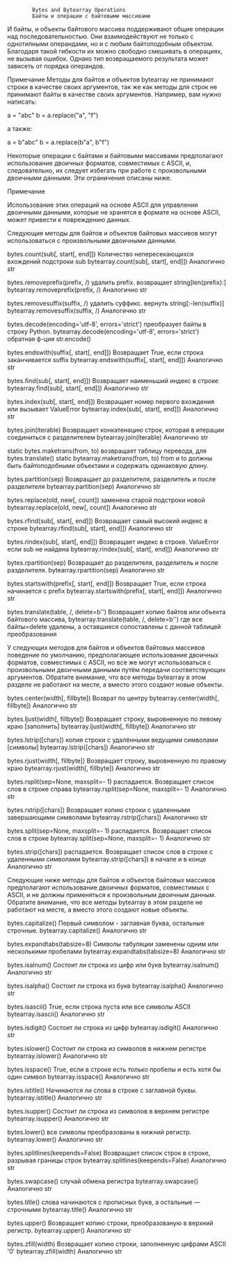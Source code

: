             Bytes and Bytearray Operations
            Байты и операции с байтовыми массивами

И байты, и объекты байтового массива поддерживают общие операции над последовательностью.
Они взаимодействуют не только с однотипными операндами, но и с любым байтоподобным
объектом. Благодаря такой гибкости их можно свободно смешивать в операциях, не вызывая
ошибок. Однако тип возвращаемого результата может зависеть от порядка операндов.

Примечание
Методы для байтов и объектов bytearray не принимают строки в качестве своих аргументов,
так же как методы для строк не принимают байты в качестве своих аргументов.
Например, вам нужно написать:

a = "abc"
b = a.replace("a", "f")

а также:

a = b"abc"
b = a.replace(b"a", b"f")

Некоторые операции с байтами и байтовыми массивами предполагают использование двоичных
форматов, совместимых с ASCII, и, следовательно, их следует избегать при работе с
произвольными двоичными данными. Эти ограничения описаны ниже.

Примечание

Использование этих операций на основе ASCII для управления двоичными данными, которые не
хранятся в формате на основе ASCII, может привести к повреждению данных.

Следующие методы для байтов и объектов байтовых массивов могут использоваться с
произвольными двоичными данными.

bytes.count(sub[, start[, end]])   Количество непересекающихся вхождений подстроки sub
bytearray.count(sub[, start[, end]])        Аналогично str

bytes.removeprefix(prefix, /)      удалить prefix. возвращает string[len(prefix):]
bytearray.removeprefix(prefix, /)           Аналогично str

bytes.removesuffix(suffix, /)      удалить суффикс. вернуть string[:-len(suffix)]
bytearray.removesuffix(suffix, /)           Аналогично str

bytes.decode(encoding='utf-8', errors='strict')     преобразует байты в строку Python.
bytearray.decode(encoding='utf-8', errors='strict') обратная ф-ция str.encode()

bytes.endswith(suffix[, start[, end]])  Возвращает True, если строка заканчивается suffix
bytearray.endswith(suffix[, start[, end]])  Аналогично str

bytes.find(sub[, start[, end]])         Возвращает наименьший индекс в строке
bytearray.find(sub[, start[, end]])         Аналогично str

bytes.index(sub[, start[, end]]) Возвращает номер первого вхождения или вызывает ValueError
bytearray.index(sub[, start[, end]])        Аналогично str

bytes.join(iterable) Возвращает конкатенацию строк, которая в итерации соединиться c разделителем
bytearray.join(iterable)                    Аналогично str

static bytes.maketrans(from, to)     возвращает таблицу перевода, для bytes.translate()
static bytearray.maketrans(from, to) from и to должны быть байтоподобными объектами и 
                                     содержать одинаковую длину.

bytes.partition(sep)        Возвращает до разделителя, разделитель и после разделителя
bytearray.partition(sep)                    Аналогично str

bytes.replace(old, new[, count])   заменена старой подстроки новой
bytearray.replace(old, new[, count])        Аналогично str

bytes.rfind(sub[, start[, end]])    Возвращает самый высокий индекс в строке
bytearray.rfind(sub[, start[, end]])        Аналогично str

bytes.rindex(sub[, start[, end]]) Возвращает индекс в строке. ValueError если sub не найдена
bytearray.rindex(sub[, start[, end]])       Аналогично str

bytes.rpartition(sep)       Возвращает до разделителя, разделитель и после разделителя.
bytearray.rpartition(sep)                   Аналогично str

bytes.startswith(prefix[, start[, end]]) Возвращает True, если строка начинается с prefix
bytearray.startswith(prefix[, start[, end]])    Аналогично str

bytes.translate(table, /, delete=b'') Возвращает копию байтов или объекта байтового массива,
bytearray.translate(table, /, delete=b'') где все байты=delete удалены, а оставшиеся
                                            сопоставлены с данной таблицей преобразования

У следующих методов для байтов и объектов байтовых массивов поведение по умолчанию,
предполагающее использование двоичных форматов, совместимых с ASCII, но все же могут
использоваться с произвольными двоичными данными путём передачи соответствующих аргументов.
Обратите внимание, что все методы bytearray в этом разделе не работают на месте, а вместо
этого создают новые объекты.

bytes.center(width[, fillbyte])         Возврат по центру
bytearray.center(width[, fillbyte])     Аналогично str

bytes.ljust(width[, fillbyte]) Возвращает строку, выровненную по левому краю [заполнить]
bytearray.ljust(width[, fillbyte])      Аналогично str

bytes.lstrip([chars])   копия строки с удалёнными ведущими символами [символы]
bytearray.lstrip([chars])               Аналогично str

bytes.rjust(width[, fillbyte])  Возвращает строку, выровненную по правому краю
bytearray.rjust(width[, fillbyte])      Аналогично str

bytes.rsplit(sep=None, maxsplit=- 1) распадается. Возвращает список слов в строке справа
bytearray.rsplit(sep=None, maxsplit=- 1)    Аналогично str

bytes.rstrip([chars]) Возвращает копию строки с удаленными завершающими символами
bytearray.rstrip([chars])               Аналогично str

bytes.split(sep=None, maxsplit=- 1) распадается. Возвращает список слов в строке
bytearray.split(sep=None, maxsplit=- 1)     Аналогично str

bytes.strip([chars]) распадается. Возвращает список слов в строке с удаленными символами 
bytearray.strip([chars])          в начале и в конце     Аналогично str

Следующие ниже методы для байтов и объектов байтовых массивов предполагают использование
двоичных форматов, совместимых с ASCII, и не должны применяться к произвольным двоичным
данным. Обратите внимание, что все методы bytearray в этом разделе не работают на месте,
а вместо этого создают новые объекты.

bytes.capitalize()      Первый символом - заглавная буква, остальные строчные.
bytearray.capitalize()                  Аналогично str

bytes.expandtabs(tabsize=8)   Cимволы табуляции заменены одним или несколькими пробелами
bytearray.expandtabs(tabsize=8)         Аналогично str

bytes.isalnum()         Состоит ли строка из цифр или букв
bytearray.isalnum()                     Аналогично str

bytes.isalpha()         Состоит ли строка из букв
bytearray.isalpha()                     Аналогично str

bytes.isascii()         True, если строка пуста или все символы ASCII
bytearray.isascii()                     Аналогично str

bytes.isdigit()         Состоит ли строка из цифр
bytearray.isdigit()                     Аналогично str

bytes.islower()         Состоит ли строка из символов в нижнем регистре
bytearray.islower()                     Аналогично str

bytes.isspace()     True, если в строке есть только пробелы и есть хотя бы один символ
bytearray.isspace()                     Аналогично str

bytes.istitle()     Начинаются ли слова в строке с заглавной буквы.
bytearray.istitle()                     Аналогично str

bytes.isupper()     Состоит ли строка из символов в верхнем регистре
bytearray.isupper()                     Аналогично str

bytes.lower()       все символы преобразованы в нижний регистр.
bytearray.lower()                       Аналогично str

bytes.splitlines(keepends=False) Возвращает список строк в строке, разрывая границы строк
bytearray.splitlines(keepends=False)    Аналогично str

bytes.swapcase()        случай обмена регистра
bytearray.swapcase()                    Аналогично str

bytes.title()           слова начинаются с прописных букв, а остальные — строчными
bytearray.title()                       Аналогично str

bytes.upper()           Возвращает копию строки, преобразованую в верхний регистр.
bytearray.upper()                       Аналогично str

bytes.zfill(width)      Возвращает копию строки, заполненную цифрами ASCII '0'
bytearray.zfill(width)                  Аналогично str